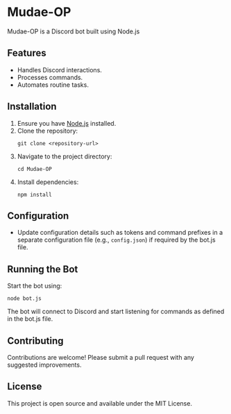 # Mudae-OP

Mudae-OP is a Discord bot built using Node.js

## Features
- Handles Discord interactions.
- Processes commands.
- Automates routine tasks.

## Installation

1. Ensure you have [Node.js](https://nodejs.org/en/) installed.
2. Clone the repository:
    ```
    git clone <repository-url>
    ```
3. Navigate to the project directory:
    ```
    cd Mudae-OP
    ```
4. Install dependencies:
    ```
    npm install
    ```

## Configuration

- Update configuration details such as tokens and command prefixes in a separate configuration file (e.g., `config.json`) if required by the bot.js file.

## Running the Bot

Start the bot using:
```
node bot.js
```
The bot will connect to Discord and start listening for commands as defined in the bot.js file.

## Contributing

Contributions are welcome! Please submit a pull request with any suggested improvements.

## License

This project is open source and available under the MIT License.

